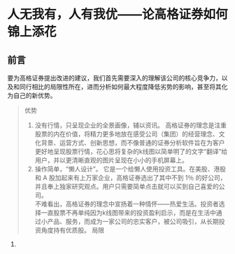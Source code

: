 # 人无我有，人有我优——论高格证券如何锦上添花
## 前言  
要为高格证券提出改进的建议，我们首先需要深入的理解该公司的核心竞争力，以及和同行相比的局限性所在，进而分析如何最大程度降低劣势的影响，甚至将其化为自己的新优势。
> 优势
> 1.	没有行情，只呈现企业的全景画像，辅以资讯。
高格证券的理念是注重股票的内在价值，将精力更多地放在感受公司（集团）的经营理念、文化背景、运营方式、创新思想，而不像普通的证券分析软件旨在为客户更好地呈现股票行情，花心思将复杂的k线图以简单明了的文字“翻译”给用户，并以更清晰直观的图片呈现在小小的手机屏幕上。
> 2.	操作简单，“懒人设计”。
它是一个给懒人使用投资工具。在美股、港股和 A 股加起来有上万家企业，高格证券选出了其中不到 1％ 的好公司，并且奉上独家研究观点。用户只需要简单点击就可以买到自己喜爱的公司。  
不难看出，高格证券的理念中宣扬着一种情怀——热爱生活。投资者选择一直股票不再单纯因为k线图带来的投资盈利启示，而是在生活中通过小产品、服务，而成为一家公司的忠实客户，被公司吸引，从长期投资角度持有优质股。
> 局限
1. 
